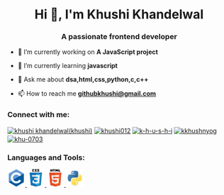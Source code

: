 <h1 align="center">Hi 👋, I'm Khushi Khandelwal</h1>
<h3 align="center">A passionate frontend developer</h3>

- 🔭 I’m currently working on **A JavaScript project**

- 🌱 I’m currently learning **javascript**

- 💬 Ask me about **dsa,html,css,python,c,c++**

- 📫 How to reach me **githubkhushi@gmail.com**

<h3 align="left">Connect with me:</h3>
<p align="left">
<a href=https:"//www.linkedin.com/in/khushi-khandelwal-605263259/" target="blank"><img align="center" src="https://raw.githubusercontent.com/rahuldkjain/github-profile-readme-generator/master/src/images/icons/Social/linked-in-alt.svg" alt="khushi khandelwal(khushi)" height="30" width="40" /></a>
<a href="https://www.codechef.com/users/khushi012" target="blank"><img align="center" src="https://cdn.jsdelivr.net/npm/simple-icons@3.1.0/icons/codechef.svg" alt="khushi012" height="30" width="40" /></a>
<a href="https://codeforces.com/profile/k-h-u-s-h-i" target="blank"><img align="center" src="https://raw.githubusercontent.com/rahuldkjain/github-profile-readme-generator/master/src/images/icons/Social/codeforces.svg" alt="k-h-u-s-h-i" height="30" width="40" /></a>
<a href="https://auth.geeksforgeeks.org/user/kkhushnyog" target="blank"><img align="center" src="https://raw.githubusercontent.com/rahuldkjain/github-profile-readme-generator/master/src/images/icons/Social/geeks-for-geeks.svg" alt="kkhushnyog" height="30" width="40" /></a>
<a href="https://www.topcoder.com/members/khu-0703" target="blank"><img align="center" src="https://raw.githubusercontent.com/rahuldkjain/github-profile-readme-generator/master/src/images/icons/Social/topcoder.svg" alt="khu-0703" height="30" width="40" /></a>
</p>

<h3 align="left">Languages and Tools:</h3>
<p align="left"> <a href="https://www.cprogramming.com/" target="_blank" rel="noreferrer"> <img src="https://raw.githubusercontent.com/devicons/devicon/master/icons/c/c-original.svg" alt="c" width="40" height="40"/> </a> <a href="https://www.w3schools.com/css/" target="_blank" rel="noreferrer"> <img src="https://raw.githubusercontent.com/devicons/devicon/master/icons/css3/css3-original-wordmark.svg" alt="css3" width="40" height="40"/> </a> <a href="https://www.w3.org/html/" target="_blank" rel="noreferrer"> <img src="https://raw.githubusercontent.com/devicons/devicon/master/icons/html5/html5-original-wordmark.svg" alt="html5" width="40" height="40"/> </a> <a href="https://www.python.org" target="_blank" rel="noreferrer"> <img src="https://raw.githubusercontent.com/devicons/devicon/master/icons/python/python-original.svg" alt="python" width="40" height="40"/> </a> </p>
